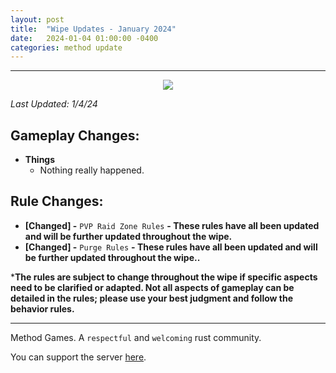 ```yaml
---
layout: post
title:  "Wipe Updates - January 2024"
date:   2024-01-04 01:00:00 -0400
categories: method update
---
```


<hr color="#22ffcd">

<p align="center">
  <img src="/assets/media_posts/2024-01-04-january-wipe-updates/youtooz.png"/>
</p>

*Last Updated: 1/4/24*

## **Gameplay Changes:**

- **Things**
    - Nothing really happened.

## **Rule Changes:**

- **[Changed] -** ``PVP Raid Zone Rules`` **- These rules have all been updated and will be further updated throughout the wipe.**
- **[Changed] -** ``Purge Rules`` **- These rules have all been updated and will be further updated throughout the wipe..**

***The rules are subject to change throughout the wipe if specific aspects need to be clarified or adapted. Not all aspects of gameplay can be detailed in the rules; please use your best judgment and follow the behavior rules.**

<hr color="#22ffcd">

Method Games. A `respectful` and `welcoming` rust community.

You can support the server [here](https://paypal.me/bluejayonmeth).
